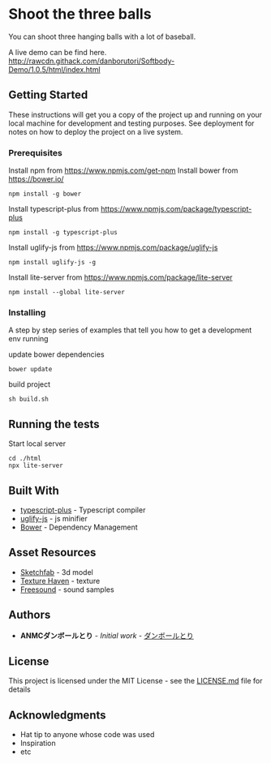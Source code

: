 # Shoot the three balls

You can shoot three hanging balls with a lot of baseball.

A live demo can be find here.
http://rawcdn.githack.com/danborutori/Softbody-Demo/1.0.5/html/index.html

## Getting Started

These instructions will get you a copy of the project up and running on your local machine for development and testing purposes. See deployment for notes on how to deploy the project on a live system.

### Prerequisites

Install npm from https://www.npmjs.com/get-npm
Install bower from https://bower.io/
```
npm install -g bower
```
Install typescript-plus from https://www.npmjs.com/package/typescript-plus
```
npm install -g typescript-plus
```
Install uglify-js from https://www.npmjs.com/package/uglify-js
```
npm install uglify-js -g
```
Install lite-server from https://www.npmjs.com/package/lite-server
```
npm install --global lite-server
```

### Installing

A step by step series of examples that tell you how to get a development env running

update bower dependencies

```
bower update
```

build project

```
sh build.sh
```


## Running the tests

Start local server
```
cd ./html
npx lite-server
```



## Built With

* [typescript-plus](https://www.npmjs.com/package/typescript-plus) - Typescript compiler
* [uglify-js](https://www.npmjs.com/package/uglify-js) - js minifier
* [Bower](https://bower.io/) - Dependency Management

## Asset Resources

* [Sketchfab](https://sketchfab.com/feed) - 3d model
* [Texture Haven](https://texturehaven.com/) - texture
* [Freesound](http://freesound.org/) - sound samples

## Authors

* **ANMCダンボールとり** - *Initial work* - [ダンボールとり](https://github.com/danborutori)

## License

This project is licensed under the MIT License - see the [LICENSE.md](LICENSE.md) file for details

## Acknowledgments

* Hat tip to anyone whose code was used
* Inspiration
* etc
